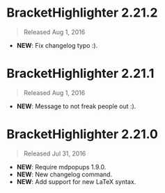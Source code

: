 # BracketHighlighter 2.21.2
> Released Aug 1, 2016

- **NEW**: Fix changelog typo :).

# BracketHighlighter 2.21.1
> Released Aug 1, 2016

- **NEW**: Message to not freak people out :).

# BracketHighlighter 2.21.0
> Released Jul 31, 2016

- **NEW**: Require mdpopups 1.9.0.
- **NEW**: New changelog command.
- **NEW**: Add support for new LaTeX syntax.
